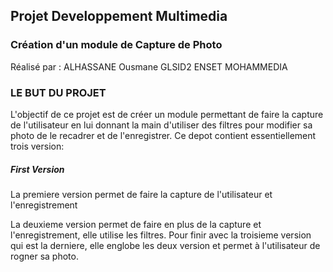 <h2>Projet Developpement Multimedia</h2>
<h3>Création d'un module de Capture de Photo</h3>
Réalisé par : ALHASSANE Ousmane
GLSID2 ENSET MOHAMMEDIA

<h3>LE BUT DU PROJET</h3>

L'objectif de ce projet est de créer un module permettant de faire la capture de
l'utilisateur en lui donnant la main d'utiliser des filtres pour modifier sa photo
de le recadrer et de l'enregistrer.
Ce depot contient essentiellement trois version:
<h5>First Version</h5>La premiere version permet de faire la capture de l'utilisateur et l'enregistrement

La deuxieme version permet de faire en plus de la capture et l'enregistrement, elle
utilise les filtres.
Pour finir avec la troisieme version qui est la derniere, elle englobe les deux version
et permet à l'utilisateur de rogner sa photo.
